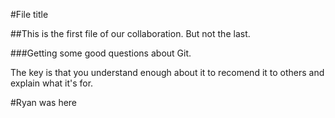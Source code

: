 #File title

##This is the first file of our collaboration.
But not the last.

###Getting some good questions about Git.

The key is that you understand enough about it to recomend it to others and explain what it's for.


#Ryan was here
